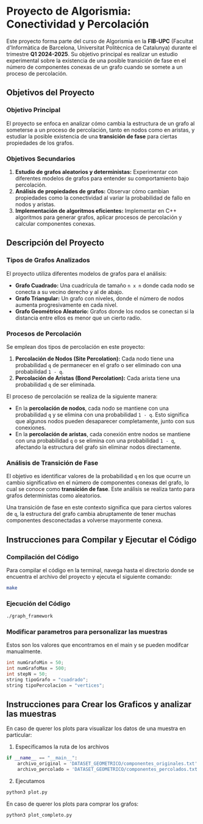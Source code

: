 # Proyecto de Algorismia: Conectividad y Percolación

Este proyecto forma parte del curso de Algorismia en la **FIB-UPC** (Facultat d'Informàtica de Barcelona, Universitat Politècnica de Catalunya) durante el trimestre **Q1 2024-2025**. Su objetivo principal es realizar un estudio experimental sobre la existencia de una posible transición de fase en el número de componentes conexas de un grafo cuando se somete a un proceso de percolación.

## Objetivos del Proyecto

### Objetivo Principal
El proyecto se enfoca en analizar cómo cambia la estructura de un grafo al someterse a un proceso de percolación, tanto en nodos como en aristas, y estudiar la posible existencia de una **transición de fase** para ciertas propiedades de los grafos.

### Objetivos Secundarios
1. **Estudio de grafos aleatorios y deterministas:** Experimentar con diferentes modelos de grafos para entender su comportamiento bajo percolación.
2. **Análisis de propiedades de grafos:** Observar cómo cambian propiedades como la conectividad al variar la probabilidad de fallo en nodos y aristas.
3. **Implementación de algoritmos eficientes:** Implementar en C++ algoritmos para generar grafos, aplicar procesos de percolación y calcular componentes conexas.

## Descripción del Proyecto

### Tipos de Grafos Analizados
El proyecto utiliza diferentes modelos de grafos para el análisis:
- **Grafo Cuadrado:** Una cuadrícula de tamaño `n x n` donde cada nodo se conecta a su vecino derecho y al de abajo.
- **Grafo Triangular:** Un grafo con niveles, donde el número de nodos aumenta progresivamente en cada nivel.
- **Grafo Geométrico Aleatorio:** Grafos donde los nodos se conectan si la distancia entre ellos es menor que un cierto radio.

### Procesos de Percolación
Se emplean dos tipos de percolación en este proyecto:
1. **Percolación de Nodos (Site Percolation):** Cada nodo tiene una probabilidad `q` de permanecer en el grafo o ser eliminado con una probabilidad `1 - q`.
2. **Percolación de Aristas (Bond Percolation):** Cada arista tiene una probabilidad `q` de ser eliminada.

El proceso de percolación se realiza de la siguiente manera:
- En la **percolación de nodos**, cada nodo se mantiene con una probabilidad `q` y se elimina con una probabilidad `1 - q`. Esto significa que algunos nodos pueden desaparecer completamente, junto con sus conexiones.
- En la **percolación de aristas**, cada conexión entre nodos se mantiene con una probabilidad `q` o se elimina con una probabilidad `1 - q`, afectando la estructura del grafo sin eliminar nodos directamente.

### Análisis de Transición de Fase
El objetivo es identificar valores de la probabilidad `q` en los que ocurre un cambio significativo en el número de componentes conexas del grafo, lo cual se conoce como **transición de fase**. Este análisis se realiza tanto para grafos deterministas como aleatorios.

Una transición de fase en este contexto significa que para ciertos valores de `q`, la estructura del grafo cambia abruptamente de tener muchas componentes desconectadas a volverse mayormente conexa.

## Instrucciones para Compilar y Ejecutar el Código

### Compilación del Código
Para compilar el código en la terminal, navega hasta el directorio donde se encuentra el archivo del proyecto y ejecuta el siguiente comando:

```bash
make
```
### Ejecución del Código

```bash
./graph_framework
```

### Modificar parametros para personalizar las muestras

Estos son los valores que encontramos en el main y se pueden modifcar manualmente.

```cpp
int numGrafoMin = 50;
int numGrafoMax = 500;
int stepN = 50;
string tipoGrafo = "cuadrado";
string tipoPercolacion = "vertices";
```

## Instrucciones para Crear los Graficos y analizar las muestras

En caso de querer los plots para visualizar los datos de una muestra en particular:

1. Especificamos la ruta de los archivos
```py
if __name__ == "__main__":
    archivo_original = 'DATASET_GEOMETRICO/componentes_originales.txt'
    archivo_percolado = 'DATASET_GEOMETRICO/componentes_percolados.txt'
```

2. Ejecutamos
```bash
python3 plot.py
```
En caso de querer los plots para comprar los grafos:

```bash
python3 plot_completo.py
```


